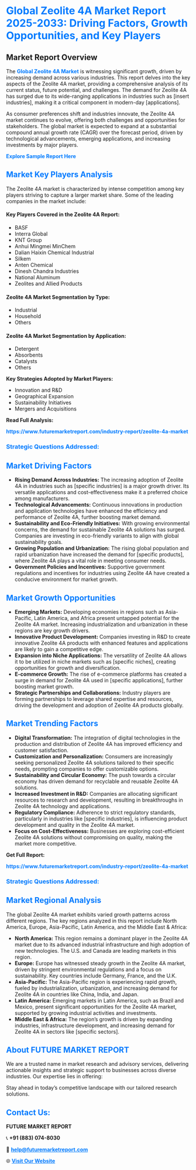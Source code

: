 <h1 style="color: #007BFF;">Global Zeolite 4A Market Report 2025-2033: Driving Factors, Growth Opportunities, and Key Players</h1>

<section id="overview">
<h2>Market Report Overview</h2>
<p>The <a href="https://www.futuremarketreport.com/industry-report/zeolite-4a-market" style="color: #007BFF; text-decoration: none;"><strong>Global Zeolite 4A Market</strong></a> is witnessing significant growth, driven by increasing demand across various industries. This report delves into the key aspects of the Zeolite 4A market, providing a comprehensive analysis of its current status, future potential, and challenges. The demand for Zeolite 4A has surged due to its wide-ranging applications in industries such as [insert industries], making it a critical component in modern-day [applications].</p>
<p>As consumer preferences shift and industries innovate, the Zeolite 4A market continues to evolve, offering both challenges and opportunities for stakeholders. The global market is expected to expand at a substantial compound annual growth rate (CAGR) over the forecast period, driven by technological advancements, emerging applications, and increasing investments by major players.</p>
</section>

<section id="overview">
<p><a href="https://www.futuremarketreport.com/request-sample/reportId=61331" style="color: #007BFF; text-decoration: none;"><strong>Explore Sample Report Here</strong></a></p>
</section>

<section id="key-players">
<h2 style="color: #007BFF;">Market Key Players Analysis</h2>
<p>The Zeolite 4A market is characterized by intense competition among key players striving to capture a larger market share. Some of the leading companies in the market include:</p>
<h4>Key Players Covered in the Zeolite 4A Report:</h4>
<ul><li>BASF</li><li>Interra Global</li><li>KNT Group</li><li>Anhui Mingmei MinChem</li><li>Dalian Haixin Chemical Industrial</li><li>Silkem</li><li>Anten Chemical</li><li>Dinesh Chandra Industries</li><li>National Aluminum</li><li>Zeolites and Allied Products</li></ul>
<h4>Zeolite 4A Market Segmentation by Type:</h4>
<ul><li>Industrial</li><li>Household</li><li>Others</li></ul>

<h4>Zeolite 4A Market Segmentation by Application:</h4>
<ul><li>Detergent</li><li>Absorbents</li><li>Catalysts</li><li>Others</li></ul>
<p><strong>Key Strategies Adopted by Market Players:</strong></p>
<ul>
<li>Innovation and R&D</li>
<li>Geographical Expansion</li>
<li>Sustainability Initiatives</li>
<li>Mergers and Acquisitions</li>
</ul>
</section>

<section>
<p><strong>Read Full Analysis: </strong></p><a href="https://www.futuremarketreport.com/industry-report/zeolite-4a-market" style="color: #007BFF; text-decoration: none;"><strong>https://www.futuremarketreport.com/industry-report/zeolite-4a-market</strong></a>
<h3 style="color: #007BFF;">Strategic Questions Addressed:</h3>
</section>

<section id="driving-factors">
<h2 style="color: #007BFF;">Market Driving Factors</h2>
<ul>
<li><strong>Rising Demand Across Industries:</strong> The increasing adoption of Zeolite 4A in industries such as [specific industries] is a major growth driver. Its versatile applications and cost-effectiveness make it a preferred choice among manufacturers.</li>
<li><strong>Technological Advancements:</strong> Continuous innovations in production and application technologies have enhanced the efficiency and performance of Zeolite 4A, further boosting market demand.</li>
<li><strong>Sustainability and Eco-Friendly Initiatives:</strong> With growing environmental concerns, the demand for sustainable Zeolite 4A solutions has surged. Companies are investing in eco-friendly variants to align with global sustainability goals.</li>
<li><strong>Growing Population and Urbanization:</strong> The rising global population and rapid urbanization have increased the demand for [specific products], where Zeolite 4A plays a vital role in meeting consumer needs.</li>
<li><strong>Government Policies and Incentives:</strong> Supportive government regulations and incentives for industries using Zeolite 4A have created a conducive environment for market growth.</li>
</ul>
</section>

<section id="growth-opportunities">
<h2 style="color: #007BFF;">Market Growth Opportunities</h2>
<ul>
<li><strong>Emerging Markets:</strong> Developing economies in regions such as Asia-Pacific, Latin America, and Africa present untapped potential for the Zeolite 4A market. Increasing industrialization and urbanization in these regions are key growth drivers.</li>
<li><strong>Innovative Product Development:</strong> Companies investing in R&D to create innovative Zeolite 4A products with enhanced features and applications are likely to gain a competitive edge.</li>
<li><strong>Expansion into Niche Applications:</strong> The versatility of Zeolite 4A allows it to be utilized in niche markets such as [specific niches], creating opportunities for growth and diversification.</li>
<li><strong>E-commerce Growth:</strong> The rise of e-commerce platforms has created a surge in demand for Zeolite 4A used in [specific applications], further boosting market growth.</li>
<li><strong>Strategic Partnerships and Collaborations:</strong> Industry players are forming partnerships to leverage shared expertise and resources, driving the development and adoption of Zeolite 4A products globally.</li>
</ul>
</section>

<section id="trending-factors">
<h2 style="color: #007BFF;">Market Trending Factors</h2>
<ul>
<li><strong>Digital Transformation:</strong> The integration of digital technologies in the production and distribution of Zeolite 4A has improved efficiency and customer satisfaction.</li>
<li><strong>Customization and Personalization:</strong> Consumers are increasingly seeking personalized Zeolite 4A solutions tailored to their specific needs, prompting companies to offer customizable options.</li>
<li><strong>Sustainability and Circular Economy:</strong> The push towards a circular economy has driven demand for recyclable and reusable Zeolite 4A solutions.</li>
<li><strong>Increased Investment in R&D:</strong> Companies are allocating significant resources to research and development, resulting in breakthroughs in Zeolite 4A technology and applications.</li>
<li><strong>Regulatory Compliance:</strong> Adherence to strict regulatory standards, particularly in industries like [specific industries], is influencing product development and quality in the Zeolite 4A market.</li>
<li><strong>Focus on Cost-Effectiveness:</strong> Businesses are exploring cost-efficient Zeolite 4A solutions without compromising on quality, making the market more competitive.</li>
</ul>
</section>

<section>
<p><strong>Get Full Report: </strong></p><a href="https://www.futuremarketreport.com/industry-report/zeolite-4a-market" style="color: #007BFF; text-decoration: none;"><strong>https://www.futuremarketreport.com/industry-report/zeolite-4a-market</strong></a>
<h3 style="color: #007BFF;">Strategic Questions Addressed:</h3>
</section>


<section id="regional-analysis">
<h2 style="color: #007BFF;">Market Regional Analysis</h2>
<p>The global Zeolite 4A market exhibits varied growth patterns across different regions. The key regions analyzed in this report include North America, Europe, Asia-Pacific, Latin America, and the Middle East & Africa:</p>
<ul>
<li><strong>North America:</strong> This region remains a dominant player in the Zeolite 4A market due to its advanced industrial infrastructure and high adoption of new technologies. The U.S. and Canada are leading markets in this region.</li>
<li><strong>Europe:</strong> Europe has witnessed steady growth in the Zeolite 4A market, driven by stringent environmental regulations and a focus on sustainability. Key countries include Germany, France, and the U.K.</li>
<li><strong>Asia-Pacific:</strong> The Asia-Pacific region is experiencing rapid growth, fueled by industrialization, urbanization, and increasing demand for Zeolite 4A in countries like China, India, and Japan.</li>
<li><strong>Latin America:</strong> Emerging markets in Latin America, such as Brazil and Mexico, present significant opportunities for the Zeolite 4A market, supported by growing industrial activities and investments.</li>
<li><strong>Middle East & Africa:</strong> The region’s growth is driven by expanding industries, infrastructure development, and increasing demand for Zeolite 4A in sectors like [specific sectors].</li>
</ul>
</section>

<footer>
<h2 style="color: #007BFF;">About FUTURE MARKET REPORT</h2>
<p>We are a trusted name in market research and advisory services, delivering actionable insights and strategic support to businesses across diverse industries. Our expertise lies in offering:</p>

<p>Stay ahead in today’s competitive landscape with our tailored research solutions.</p>

<h2 style="color: #007BFF;">Contact Us:</h2>
<p><strong>FUTURE MARKET REPORT</strong></p>
<p>📞 <strong>+91 (883) 074-8030</strong></p>
<p>📧 <strong><a href="mailto:help@futuremarketreport.com" style="color: #007BFF;">help@futuremarketreport.com</a></strong></p>
<p>🌐 <strong><a href="https://www.futuremarketreport.com/" style="color: #007BFF;">Visit Our Website</a></strong></p>
</footer>